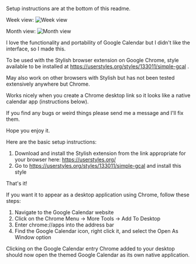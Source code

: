 Setup instructions are at the bottom of this readme.

Week view:
![Week view](http://i.imgur.com/xfqrIAO.png)

Month view:
![Month view](http://i.imgur.com/qUUeRiH.png)

I love the functionality and portability of Google Calendar but I didn't like the interface, so I made this.

To be used with the Stylish browser extension on Google Chrome, style available to be installed at https://userstyles.org/styles/133011/simple-gcal .

May also work on other browsers with Stylish but has not been tested extensively anywhere but Chrome.

Works nicely when you create a Chrome desktop link so it looks like a native calendar app (instructions below).

If you find any bugs or weird things please send me a message and I'll fix them.

Hope you enjoy it.

Here are the basic setup instructions:

1. Download and install the Stylish extension from the link appropriate for your browser here: https://userstyles.org/
2. Go to https://userstyles.org/styles/133011/simple-gcal and install this style

That's it!

If you want it to appear as a desktop application using Chrome, follow these steps:

1. Navigate to the Google Calendar website
2. Click on the Chrome Menu -> More Tools -> Add To Desktop
3. Enter chrome://apps into the address bar
4. Find the Google Calendar icon, right click it, and select the Open As Window option

Clicking on the Google Calendar entry Chrome added to your desktop should now open the themed Google Calendar as its own native application.
